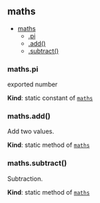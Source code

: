 <a name="module_maths"></a>

## maths

* [maths](#module_maths)
    * [.pi](#module_maths.pi)
    * [.add()](#module_maths.add)
    * [.subtract()](#module_maths.subtract)

<a name="module_maths.pi"></a>

### maths.pi
exported number

**Kind**: static constant of [<code>maths</code>](#module_maths)  
<a name="module_maths.add"></a>

### maths.add()
Add two values.

**Kind**: static method of [<code>maths</code>](#module_maths)  
<a name="module_maths.subtract"></a>

### maths.subtract()
Subtraction.

**Kind**: static method of [<code>maths</code>](#module_maths)  
